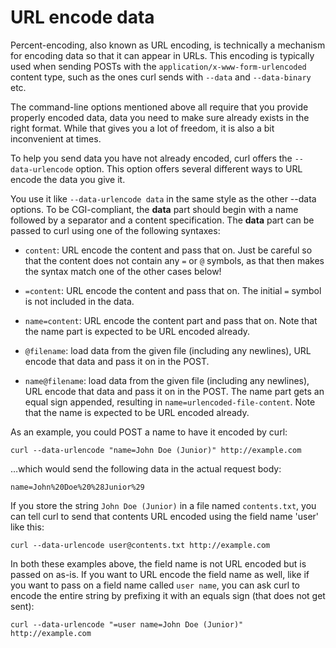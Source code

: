# URL encode data

Percent-encoding, also known as URL encoding, is technically a mechanism for
encoding data so that it can appear in URLs. This encoding is typically used
when sending POSTs with the `application/x-www-form-urlencoded` content type,
such as the ones curl sends with `--data` and `--data-binary` etc.

The command-line options mentioned above all require that you provide properly
encoded data, data you need to make sure already exists in the right format.
While that gives you a lot of freedom, it is also a bit inconvenient at times.

To help you send data you have not already encoded, curl offers the
`--data-urlencode` option. This option offers several different ways to URL
encode the data you give it.

You use it like `--data-urlencode data` in the same style as the other --data
options. To be CGI-compliant, the **data** part should begin with a name
followed by a separator and a content specification. The **data** part can be
passed to curl using one of the following syntaxes:

 - `content`: URL encode the content and pass that on. Just be careful so that
   the content does not contain any `=` or `@` symbols, as that then makes the
   syntax match one of the other cases below!

 - `=content`: URL encode the content and pass that on. The initial `=` symbol
   is not included in the data.

 - `name=content`: URL encode the content part and pass that on. Note that the
   name part is expected to be URL encoded already.

 - `@filename`: load data from the given file (including any newlines), URL
   encode that data and pass it on in the POST.

 - `name@filename`: load data from the given file (including any newlines),
   URL encode that data and pass it on in the POST. The name part gets an
   equal sign appended, resulting in `name=urlencoded-file-content`. Note that
   the name is expected to be URL encoded already.

As an example, you could POST a name to have it encoded by curl:

    curl --data-urlencode "name=John Doe (Junior)" http://example.com

…which would send the following data in the actual request body:

    name=John%20Doe%20%28Junior%29

If you store the string `John Doe (Junior)` in a file named `contents.txt`,
you can tell curl to send that contents URL encoded using the field name
'user' like this:

    curl --data-urlencode user@contents.txt http://example.com

In both these examples above, the field name is not URL encoded but is passed
on as-is. If you want to URL encode the field name as well, like if you want
to pass on a field name called `user name`, you can ask curl to encode the
entire string by prefixing it with an equals sign (that does not get sent):

    curl --data-urlencode "=user name=John Doe (Junior)" http://example.com
